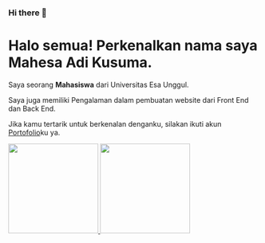 ### Hi there 👋

<!--
**Mahesaadikusuma/Mahesaadikusuma** is a ✨ _special_ ✨ repository because its `README.md` (this file) appears on your GitHub profile.

Here are some ideas to get you started:

- 🔭 I’m currently working on ...
- 🌱 I’m currently learning ...
- 👯 I’m looking to collaborate on ...
- 🤔 I’m looking for help with ...
- 💬 Ask me about ...
- 📫 How to reach me: ...
- 😄 Pronouns: ...
- ⚡ Fun fact: ...
-->

# Halo semua! Perkenalkan nama saya **Mahesa Adi Kusuma**.<br>

Saya seorang **Mahasiswa** dari Universitas Esa Unggul.<br> 

Saya juga memiliki Pengalaman dalam pembuatan website dari Front End dan Back End.<br> 

Jika kamu tertarik untuk berkenalan denganku, silakan ikuti akun [Portofolio](https://mahesa-portofolio.netlify.app/)ku ya.

<p align="left">
<a href="https://github.com/Mahesaadikusuma">
  <img height="180em" src="https://github-readme-stats-eight-theta.vercel.app/api?username=penuliscode&show_icons=true&theme=algolia&include_all_commits=true&count_private=true"/>
  <img height="180em" src="https://github-readme-stats-eight-theta.vercel.app/api/top-langs/?username=penuliscode&layout=compact&theme=algolia"/>
</a>
</p>
